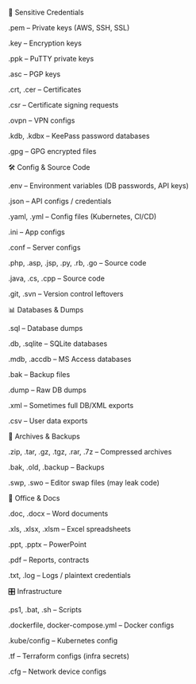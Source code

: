 🔐 Sensitive Credentials

.pem – Private keys (AWS, SSH, SSL)

.key – Encryption keys

.ppk – PuTTY private keys

.asc – PGP keys

.crt, .cer – Certificates

.csr – Certificate signing requests

.ovpn – VPN configs

.kdb, .kdbx – KeePass password databases

.gpg – GPG encrypted files

🛠️ Config & Source Code

.env – Environment variables (DB passwords, API keys)

.json – API configs / credentials

.yaml, .yml – Config files (Kubernetes, CI/CD)

.ini – App configs

.conf – Server configs

.php, .asp, .jsp, .py, .rb, .go – Source code

.java, .cs, .cpp – Source code

.git, .svn – Version control leftovers

📊 Databases & Dumps

.sql – Database dumps

.db, .sqlite – SQLite databases

.mdb, .accdb – MS Access databases

.bak – Backup files

.dump – Raw DB dumps

.xml – Sometimes full DB/XML exports

.csv – User data exports

📁 Archives & Backups

.zip, .tar, .gz, .tgz, .rar, .7z – Compressed archives

.bak, .old, .backup – Backups

.swp, .swo – Editor swap files (may leak code)

📑 Office & Docs

.doc, .docx – Word documents

.xls, .xlsx, .xlsm – Excel spreadsheets

.ppt, .pptx – PowerPoint

.pdf – Reports, contracts

.txt, .log – Logs / plaintext credentials

🎛️ Infrastructure

.ps1, .bat, .sh – Scripts

.dockerfile, docker-compose.yml – Docker configs

.kube/config – Kubernetes config

.tf – Terraform configs (infra secrets)

.cfg – Network device configs
